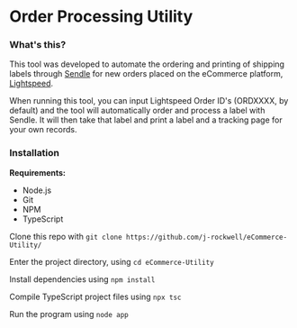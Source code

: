 # Order Processing Utility

### What's this?
This tool was developed to automate the ordering and printing of shipping labels through [Sendle](https://www.sendle.com/en-us) for new orders placed on the eCommerce platform, [Lightspeed](https://www.lightspeedhq.com/).

When running this tool, you can input Lightspeed Order ID's (ORDXXXX, by default) and the tool will automatically order and process a label with Sendle. It will then take that label and print a label and a tracking page for your own records.

### Installation
**Requirements:**

- Node.js
- Git
- NPM
- TypeScript

Clone this repo with `git clone https://github.com/j-rockwell/eCommerce-Utility/`

Enter the project directory, using `cd eCommerce-Utility`

Install dependencies using `npm install`

Compile TypeScript project files using `npx tsc`

Run the program using `node app`
